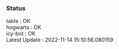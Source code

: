 ### Status


table : OK  
hogwarts : OK  
icy-bot : OK  
Latest Update : 2022-11-14 15:10:56.080159
